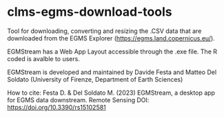 # clms-egms-download-tools
Tool for downloading, converting and resizing the .CSV data that are downloaded from the EGMS Explorer (https://egms.land.copernicus.eu/).

EGMStream has a Web App Layout accessible through the .exe file.
The R coded is avalble to users.

EGMStream is developed and maintained by Davide Festa and Matteo Del Soldato (University of Firenze, Department of Earth Sciences)

How to cite: Festa D. & Del Soldato M. (2023) EGMStream, a desktop app for EGMS data downstream. Remote Sensing DOI: https://doi.org/10.3390/rs15102581

